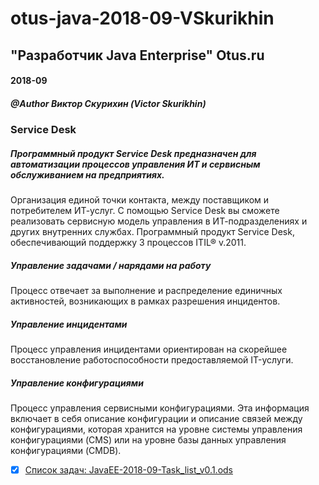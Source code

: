 # otus-java-2018-09-VSkurikhin
## "Разработчик Java Enterprise" Otus.ru

#### 2018-09
##### @Author Виктор Скурихин (Victor Skurikhin)

### Service Desk
##### Программный продукт Service Desk предназначен для автоматизации процессов управления ИТ и сервисным обслуживанием на предприятиях.
Организация единой точки контакта, между поставщиком и потребителем ИТ-услуг.
С помощью Service Desk вы сможете реализовать сервисную модель управления в ИТ-подразделениях и других внутренних службах.
Программный продукт Service Desk, обеспечивающий поддержку 3 процессов ITIL® v.2011.

##### Управление задачами / нарядами на работу 
Процесс отвечает за выполнение и распределение единичных активностей, возникающих в рамках разрешения инцидентов.

##### Управление инцидентами
Процесс управления инцидентами ориентирован на скорейшее восстановление работоспособности предоставляемой IT-услуги.

##### Управление конфигурациями
Процесс управления сервисными конфигурациями.
Эта информация включает в себя описание конфигурации и описание связей между конфигурациями, которая хранится на уровне системы управления конфигурациями (CMS) или на уровне базы данных управления конфигурациями (CMDB).

 * [x] [Список задач: JavaEE-2018-09-Task_list_v0.1.ods](https://docs.google.com/spreadsheets/d/1IRvdgsItB3VJ5QfzOwMgjVc1QAmqcvVWDssKM7AnuGI/edit#gid=1989280701)

